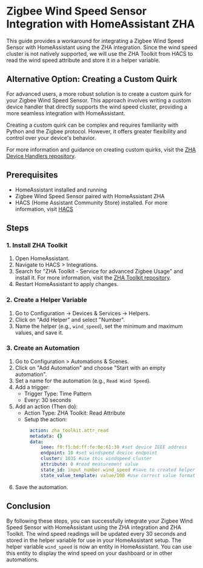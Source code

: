 # Zigbee Wind Speed Sensor Integration with HomeAssistant ZHA

This guide provides a workaround for integrating a Zigbee Wind Speed Sensor with HomeAssistant using the ZHA integration. Since the wind speed cluster is not natively supported, we will use the ZHA Toolkit from HACS to read the wind speed attribute and store it in a helper variable.
## Alternative Option: Creating a Custom Quirk

For advanced users, a more robust solution is to create a custom quirk for your Zigbee Wind Speed Sensor. This approach involves writing a custom device handler that directly supports the wind speed cluster, providing a more seamless integration with HomeAssistant.

Creating a custom quirk can be complex and requires familiarity with Python and the Zigbee protocol. However, it offers greater flexibility and control over your device's behavior.

For more information and guidance on creating custom quirks, visit the [ZHA Device Handlers repository](https://github.com/zigpy/zha-device-handlers/).

## Prerequisites

- HomeAssistant installed and running
- Zigbee Wind Speed Sensor paired with HomeAssistant ZHA
- HACS (Home Assistant Community Store) installed. For more information, visit [HACS](https://hacs.xyz)

## Steps

### 1. Install ZHA Toolkit

1. Open HomeAssistant.
2. Navigate to HACS > Integrations.
3. Search for "ZHA Toolkit - Service for advanced Zigbee Usage" and install it. For more information, visit the [ZHA Toolkit repository](https://github.com/mdeweerd/zha-toolkit).
4. Restart HomeAssistant to apply changes.

### 2. Create a Helper Variable

1. Go to Configuration -> Devices & Services -> Helpers.
2. Click on "Add Helper" and select "Number".
3. Name the helper (e.g., `wind_speed`), set the minimum and maximum values, and save it.

### 3. Create an Automation

1. Go to Configuration > Automations & Scenes.
2. Click on "Add Automation" and choose "Start with an empty automation".
3. Set a name for the automation (e.g., `Read Wind Speed`).
4. Add a trigger:
    - Trigger Type: Time Pattern
    - Every: 30 seconds
5. Add an action (Then do):
    - Action Type: ZHA Toolkit: Read Attribute
    - Setup the action:
      ```yaml
        action: zha_toolkit.attr_read
        metadata: {}
        data:
            ieee: f0:f5:bd:ff:fe:0e:61:30 #set device IEEE address
            endpoint: 10 #set windspeed device endpoint
            cluster: 1035 #use this windspeed cluster
            attribute: 0 #read measurement value
            state_id: input_number.wind_speed #save to created helper variable
            state_value_template: value/100 #use correct value format (convert u16 to float)
      ```
6. Save the automation.

## Conclusion

By following these steps, you can successfully integrate your Zigbee Wind Speed Sensor with HomeAssistant using the ZHA integration and ZHA Toolkit. The wind speed readings will be updated every 30 seconds and stored in the helper variable for use in your HomeAssistant setup.
The helper variable `wind_speed` is now an entity in HomeAssistant. You can use this entity to display the wind speed on your dashboard or in other automations.
